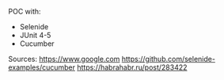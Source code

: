POC with:
- Selenide
- JUnit 4-5
- Cucumber

Sources:
https://www.google.com
https://github.com/selenide-examples/cucumber
https://habrahabr.ru/post/283422
